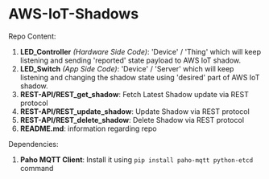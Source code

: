 # AWS-IoT-Shadows

Repo Content:
1.  <b>LED_Controller</b> <i>(Hardware Side Code)</i>: 'Device' / 'Thing' which will keep listening and sending 'reported' state payload to AWS IoT shadow.
2.  <b>LED_Switch</b> <i>(App Side Code)</i>: 'Device' / 'Server' which will keep listening and changing the shadow state using 'desired' part of AWS IoT shadow.
3.  <b>REST-API/REST_get_shadow</b>: Fetch Latest Shadow update via REST protocol
4.  <b>REST-API/REST_update_shadow</b>: Update Shadow via REST protocol
5.  <b>REST-API/REST_delete_shadow</b>: Delete Shadow via REST protocol
6.  <b>README.md</b>: information regarding repo


Dependencies:
1.  <b>Paho MQTT Client</b>: Install it using ```pip install paho-mqtt python-etcd``` command 
